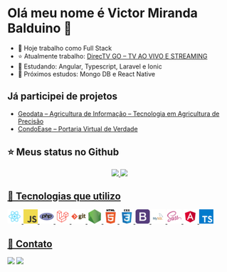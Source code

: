 # Olá meu nome é Victor Miranda Balduino 👋

- 🔭 Hoje trabalho como Full Stack
- ⭐ Atualmente trabalho: <a href="https://www.directvgo.com/br/?utm_source=google&utm_medium=cpc&utm_campaign=GOOGLE-CONV-CONV_SITE-BRAND_PURA&utm_content=BR-AS-NA-EXATA-SCH-TEXT-NA-NA-DE_UM_GO&gclid=Cj0KCQjwxIOXBhCrARIsAL1QFCap4I8pVBxuIFsYBhJ3I7qDrMLiDdShv3MUgJlHwdhpWmmoJsI-zWQaAs4iEALw_wcB">DirecTV GO – TV AO VIVO E STREAMING<a>
- 🌱 Estudando: Angular, Typescript, Laravel e Ionic
- 🥅 Próximos estudos: Mongo DB e React Native

## Já participei de projetos
- <a href="https://www.geodata.com.br/">Geodata – Agricultura de Informação – Tecnologia em Agricultura de Precisão<a>
- <a href="https://condoease.com.br/">CondoEase – Portaria Virtual de Verdade<a>


 ## ⭐ Meus status no Github
<div align="center">
  <a href="https://github.com/VictorRandom">
  <img height="180em" src="https://github-readme-stats.vercel.app/api?username=VictorRandom&show_icons=true&theme=dark&include_all_commits=true&count_private=true"/>
  <img height="180em" src="https://github-readme-stats.vercel.app/api/top-langs/?username=VictorRandom&layout=compact&langs_count=7&theme=dark"/>
</div>
  
  
 ## 🚀 Tecnologias que utilizo
<code><img height="32" src="https://raw.githubusercontent.com/github/explore/80688e429a7d4ef2fca1e82350fe8e3517d3494d/topics/react-native/react-native.png" alt="react-native"/></code>
<code><img height="32" src="https://raw.githubusercontent.com/github/explore/80688e429a7d4ef2fca1e82350fe8e3517d3494d/topics/javascript/javascript.png" alt="Javascript"/></code>
<code><img height="32" src="https://raw.githubusercontent.com/github/explore/80688e429a7d4ef2fca1e82350fe8e3517d3494d/topics/php/php.png" alt="php"/></code>
<code><img height="32" src="https://raw.githubusercontent.com/github/explore/80688e429a7d4ef2fca1e82350fe8e3517d3494d/topics/laravel/laravel.png" alt="laravel"/></code>
<code><img height="32" src="https://raw.githubusercontent.com/github/explore/80688e429a7d4ef2fca1e82350fe8e3517d3494d/topics/git/git.png" alt="GIT"/></code>
<code><img height="32" src="https://raw.githubusercontent.com/github/explore/80688e429a7d4ef2fca1e82350fe8e3517d3494d/topics/nodejs/nodejs.png" alt="Nodejs"/></code>
<code><img height="32" src="https://raw.githubusercontent.com/github/explore/80688e429a7d4ef2fca1e82350fe8e3517d3494d/topics/html/html.png" alt="HTML5"/></code>
<code><img height="32" src="https://raw.githubusercontent.com/github/explore/80688e429a7d4ef2fca1e82350fe8e3517d3494d/topics/css/css.png" alt="CSS"/></code>
<code><img height="32" src="https://raw.githubusercontent.com/github/explore/80688e429a7d4ef2fca1e82350fe8e3517d3494d/topics/bootstrap/bootstrap.png" alt="Bootstrap"/></code>
<code><img height="32" src="https://raw.githubusercontent.com/github/explore/80688e429a7d4ef2fca1e82350fe8e3517d3494d/topics/mysql/mysql.png" alt="MySQL"/></code>
<code><img height="32px" src="https://raw.githubusercontent.com/github/explore/80688e429a7d4ef2fca1e82350fe8e3517d3494d/topics/sass/sass.png" alt="Sass"/></code>
<code><img height="32px" src="https://raw.githubusercontent.com/github/explore/80688e429a7d4ef2fca1e82350fe8e3517d3494d/topics/angular/angular.png" alt="Angular"/></code>
<code><img height="32px" src="https://raw.githubusercontent.com/github/explore/80688e429a7d4ef2fca1e82350fe8e3517d3494d/topics/typescript/typescript.png" alt="TypeScript"/></code>
  
   ## 💬 Contato
  <a href = "mailto:victormbalduino@hotmail.com"><img src="https://img.shields.io/badge/-Gmail-%23333?style=for-the-badge&logo=gmail&logoColor=white" target="_blank"></a>
  <a href="https://www.linkedin.com/in/victor-balduino-625b77b1/" target="_blank"><img src="https://img.shields.io/badge/-LinkedIn-%230077B5?style=for-the-badge&logo=linkedin&logoColor=white" target="_blank"></a> 

